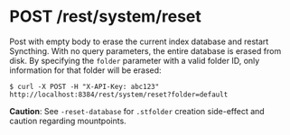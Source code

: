 POST /rest/system/reset
=======================

Post with empty body to erase the current index database and restart
Syncthing. With no query parameters, the entire database is erased from
disk. By specifying the `folder` parameter with a valid folder ID, only
information for that folder will be erased:

    $ curl -X POST -H "X-API-Key: abc123" http://localhost:8384/rest/system/reset?folder=default

**Caution**: See `-reset-database` for `.stfolder` creation side-effect
and caution regarding mountpoints.
